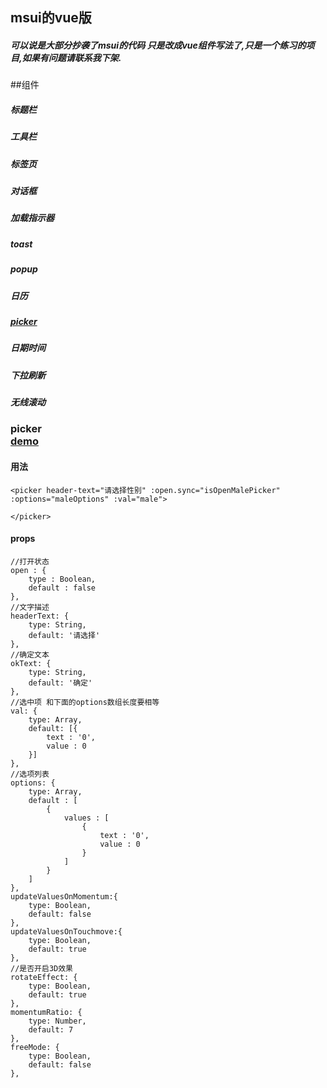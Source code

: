 ##  msui的vue版
##### 可以说是大部分抄袭了msui的代码 只是改成vue组件写法了,只是一个练习的项目,如果有问题请联系我下架.

##组件
##### 标题栏
##### 工具栏
##### 标签页
##### 对话框
##### 加载指示器
##### toast
##### popup
##### 日历
##### <a href="#picker">picker</a>
##### 日期时间
##### 下拉刷新
##### 无线滚动

### <div id="picker">picker</div><a href="http://182.92.99.230:5666/demo/picker">demo</a>
#### 用法
    <picker header-text="请选择性别" :open.sync="isOpenMalePicker" :options="maleOptions" :val="male">

    </picker>
#### props
    //打开状态
    open : {
        type : Boolean,
        default : false
    },
    //文字描述
    headerText: {
        type: String,
        default: '请选择'
    },
    //确定文本
    okText: {
        type: String,
        default: '确定'
    },
    //选中项 和下面的options数组长度要相等
    val: {
        type: Array,
        default: [{
            text : '0',
            value : 0
        }]
    },
    //选项列表
    options: {
        type: Array,
        default : [
            {
                values : [
                    {
                        text : '0',
                        value : 0
                    }
                ]
            }
        ]
    },
    updateValuesOnMomentum:{
        type: Boolean,
        default: false
    },
    updateValuesOnTouchmove:{
        type: Boolean,
        default: true
    },
    //是否开启3D效果
    rotateEffect: {
        type: Boolean,
        default: true
    },
    momentumRatio: {
        type: Number,
        default: 7
    },
    freeMode: {
        type: Boolean,
        default: false
    },
